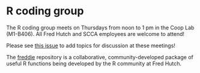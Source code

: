 # R coding group

The R coding group meets on Thursdays from noon to 1 pm in the Coop Lab (M1-B406). All Fred Hutch and SCCA employees are welcome to attend! 

Please see [this issue](https://github.com/FredHutch/community_groups/issues/4) to add topics for discussion at these meetings!

The [freddie](https://github.com/FredHutch/freddie) repository is a collaborative, community-developed package of useful R functions being developed by the R community at Fred Hutch. 
